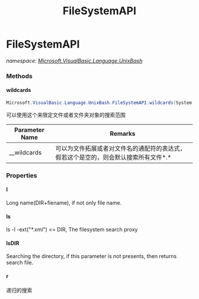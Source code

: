 ﻿---
title: FileSystemAPI
---

# FileSystemAPI
_namespace: [Microsoft.VisualBasic.Language.UnixBash](N-Microsoft.VisualBasic.Language.UnixBash.html)_



### Methods

#### wildcards
```csharp
Microsoft.VisualBasic.Language.UnixBash.FileSystemAPI.wildcards(System.String[])
```
可以使用这个来限定文件或者文件夹对象的搜索范围

|Parameter Name|Remarks|
|--------------|-------|
|__wildcards|可以为文件拓展或者对文件名的通配符的表达式，假若这个是空的，则会默认搜索所有文件*.*|




### Properties

#### l
Long name(DIR+fiename), if not only file name.
#### ls
ls -l -ext("*.xml") <= DIR, The filesystem search proxy
#### lsDIR
Searching the directory, if this parameter is not presents, then returns search file.
#### r
递归的搜索

